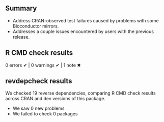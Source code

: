 ## Summary

* Address CRAN-observed test failures caused by problems with some
  Bioconductor mirrors.
* Addresses a couple issues encountered by users with the previous release.

## R CMD check results

0 errors ✔ | 0 warnings ✔ | 1 note ✖

## revdepcheck results

We checked 19 reverse dependencies, comparing R CMD check results across CRAN and dev versions of this package.

 * We saw 0 new problems
 * We failed to check 0 packages
